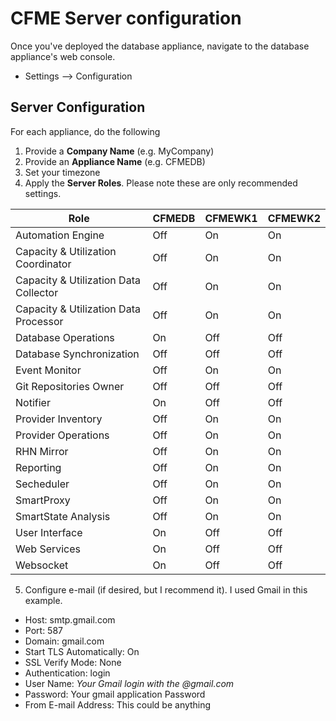 # CFME Server configuration
Once you've deployed the database appliance, navigate to the database appliance's web console.
* Settings --> Configuration
## Server Configuration
For each appliance, do the following
1. Provide a **Company Name** (e.g. MyCompany)
2. Provide an **Appliance Name** (e.g. CFMEDB)
3. Set your timezone
4. Apply the **Server Roles**.  Please note these are only recommended settings.

| Role | CFMEDB | CFMEWK1 | CFMEWK2 |
| ---- | ------ | ------- | ------- |
| Automation Engine | Off | On | On |
| Capacity & Utilization Coordinator | Off | On | On |
| Capacity & Utilization Data Collector | Off | On | On |
| Capacity & Utilization Data Processor | Off | On | On |
| Database Operations | On | Off | Off |
| Database Synchronization | Off | Off | Off |
| Event Monitor | Off | On | On |
| Git Repositories Owner | Off | Off | Off |
| Notifier | On | Off | Off |
| Provider Inventory | Off | On | On |
| Provider Operations | Off | On | On |
| RHN Mirror | Off | On | On |
| Reporting | Off | On | On |
| Secheduler | Off | On | On |
| SmartProxy | Off | On | On |
| SmartState Analysis | Off | On | On |
| User Interface | On | Off | Off |
| Web Services | On | Off | Off |
| Websocket | On | Off | Off |

5. Configure e-mail (if desired, but I recommend it).  I used Gmail in this example.
  * Host: smtp.gmail.com
  * Port: 587
  * Domain: gmail.com
  * Start TLS Automatically: On
  * SSL Verify Mode: None
  * Authentication: login
  * User Name: *Your Gmail login with the @gmail.com*
  * Password: Your gmail application Password
  * From E-mail Address: This could be anything
